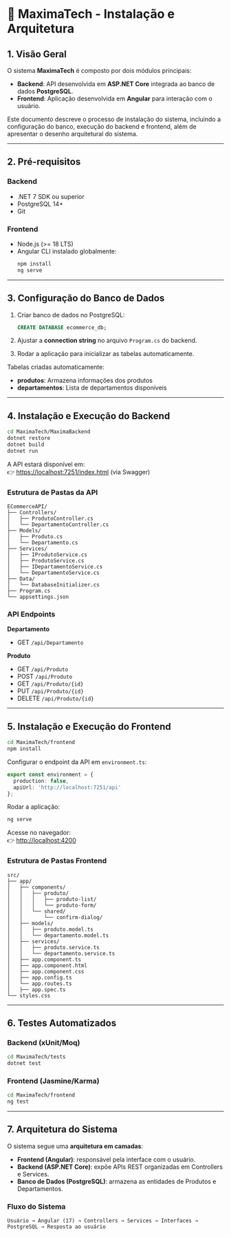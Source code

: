 # 📘 MaximaTech - Instalação e Arquitetura

## 1. Visão Geral

O sistema **MaximaTech** é composto por dois módulos principais:

- **Backend**: API desenvolvida em **ASP.NET Core** integrada ao banco de dados **PostgreSQL**.
- **Frontend**: Aplicação desenvolvida em **Angular** para interação com o usuário.

Este documento descreve o processo de instalação do sistema, incluindo a configuração do banco, execução do backend e frontend, além de apresentar o desenho arquitetural do sistema.

---

## 2. Pré-requisitos

### Backend
- .NET 7 SDK ou superior
- PostgreSQL 14+
- Git

### Frontend
- Node.js (>= 18 LTS)
- Angular CLI instalado globalmente:
  ```bash
  npm install
  ng serve
  ```

---

## 3. Configuração do Banco de Dados

1. Criar banco de dados no PostgreSQL:
   ```sql
   CREATE DATABASE ecommerce_db;
   ```

2. Ajustar a **connection string** no arquivo `Program.cs` do backend.
3. Rodar a aplicação para inicializar as tabelas automaticamente.

Tabelas criadas automaticamente:
- **produtos**: Armazena informações dos produtos  
- **departamentos**: Lista de departamentos disponíveis

---

## 4. Instalação e Execução do Backend

```bash
cd MaximaTech/MaximaBackend
dotnet restore
dotnet build
dotnet run
```

A API estará disponível em:  
👉 [https://localhost:7251/index.html](https://localhost:7251/index.html) (via Swagger)

### Estrutura de Pastas da API

```
ECommerceAPI/
├── Controllers/
│   ├── ProdutoController.cs
│   └── DepartamentoController.cs
├── Models/
│   ├── Produto.cs
│   └── Departamento.cs
├── Services/
│   ├── IProdutoService.cs
│   ├── ProdutoService.cs
│   ├── IDepartamentoService.cs
│   └── DepartamentoService.cs
├── Data/
│   └── DatabaseInitializer.cs
├── Program.cs
└── appsettings.json
```

### API Endpoints

**Departamento**
- GET `/api/Departamento`

**Produto**
- GET `/api/Produto`
- POST `/api/Produto`
- GET `/api/Produto/{id}`
- PUT `/api/Produto/{id}`
- DELETE `/api/Produto/{id}`

---

## 5. Instalação e Execução do Frontend

```bash
cd MaximaTech/frontend
npm install
```

Configurar o endpoint da API em `environment.ts`:

```ts
export const environment = {
  production: false,
  apiUrl: 'http://localhost:7251/api'
};
```

Rodar a aplicação:

```bash
ng serve
```

Acesse no navegador:  
👉 [http://localhost:4200](http://localhost:4200)

### Estrutura de Pastas Frontend

```
src/
├── app/
│   ├── components/
│   │   ├── produto/
│   │   │   ├── produto-list/
│   │   │   └── produto-form/
│   │   └── shared/
│   │       └── confirm-dialog/
│   ├── models/
│   │   ├── produto.model.ts
│   │   └── departamento.model.ts
│   ├── services/
│   │   ├── produto.service.ts
│   │   └── departamento.service.ts
│   ├── app.component.ts
│   ├── app.component.html
│   ├── app.component.css
│   ├── app.config.ts
│   └── app.routes.ts
│   ├── app.spec.ts
└── styles.css
```

---

## 6. Testes Automatizados

### Backend (xUnit/Moq)

```bash
cd MaximaTech/tests
dotnet test
```

### Frontend (Jasmine/Karma)

```bash
cd MaximaTech/frontend
ng test
```

---

## 7. Arquitetura do Sistema

O sistema segue uma **arquitetura em camadas**:

- **Frontend (Angular)**: responsável pela interface com o usuário.
- **Backend (ASP.NET Core)**: expõe APIs REST organizadas em Controllers e Services.
- **Banco de Dados (PostgreSQL)**: armazena as entidades de Produtos e Departamentos.

### Fluxo do Sistema

```
Usuário → Angular (17) → Controllers → Services → Interfaces → PostgreSQL → Resposta ao usuário
```
